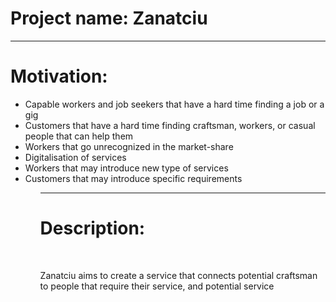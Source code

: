 <html>
  <head>
  </head>  
  
<body>
<h1>Project name: Zanatciu</h1>
  
<hr>

<h1>
  Motivation:
</h1>

<ul>
  <li>Capable workers and job seekers that have a hard time finding a job or a gig</li>
  <li>Customers that have a hard time finding craftsman, workers, or casual people that can help them</li>
  <li>Workers that go unrecognized in the market-share</li>
  <li>Digitalisation of services </li>
  <li>Workers that may introduce new type of services</li>
  <li>Customers that may introduce specific requirements</li>
<ul>

<hr>
 
<h1>
  Description:
</h1>
<br>
 
<p>
Zanatciu aims to create a service that connects potential craftsman to people that require their service, and potential service  
</p>
  </body>
</html>
